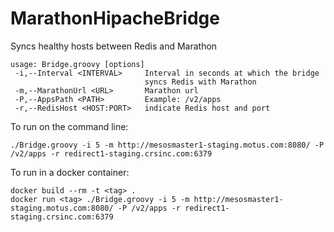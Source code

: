 # MarathonHipacheBridge

Syncs healthy hosts between Redis and Marathon
```
usage: Bridge.groovy [options]
 -i,--Interval <INTERVAL>     Interval in seconds at which the bridge
                              syncs Redis with Marathon
 -m,--MarathonUrl <URL>       Marathon url
 -P,--AppsPath <PATH>         Example: /v2/apps
 -r,--RedisHost <HOST:PORT>   indicate Redis host and port
```

To run on the command line:
```
./Bridge.groovy -i 5 -m http://mesosmaster1-staging.motus.com:8080/ -P /v2/apps -r redirect1-staging.crsinc.com:6379
```

To run in a docker container:
```
docker build --rm -t <tag> .
docker run <tag> ./Bridge.groovy -i 5 -m http://mesosmaster1-staging.motus.com:8080/ -P /v2/apps -r redirect1-staging.crsinc.com:6379
```
